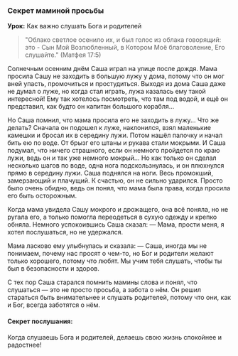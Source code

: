 ### Секрет маминой просьбы

**Урок:** Как важно слушать Бога и родителей

> "Облако светлое осенило их, и был голос из облака говорящий: это - Сын Мой Возлюбленный, в Котором Моё благоволение, Его слушайте." (Матфея 17:5)

Солнечным осенним днём Саша играл на улице после дождя. Мама просила Сашу не заходить в большую лужу у дома, потому что он мог вней упасть, промочиться и простудиться. Выходя из дома Саша даже не думал о луже, но когда стал играть, лужа казалась ему такой интересной! Ему так хотелось посмотреть, что там под водой, и ещё он представил, как будто он капитан большого корабля...

Но Саша помнил, что мама просила его не заходить в лужу... Что же делать? Сначала он подошел к луже, наклонился, взял маленькие камешки и бросал их в середину лужи. Потом нашёл палочку и начал бить ею по воде. От брызг его штаны и рукава стали мокрыми.
И Саша подумал, что ничего страшного, если он немного пройдется по краю лужи, ведь он и так уже немного мокрый... Но как только он сделал несколько шагов по воде, одна нога подскользнулась, и он плюхнулся прямо в середину лужи. Саша поднялся на ноги. Весь промокший, замерзающий и плачущий. К счастью, он не сильно ударился. Просто было очень обидно, ведь он понял, что мама была права, когда просила его быть осторожным.

Когда мама увидела Сашу мокрого и дрожащего, она всё поняла, но не ругала его, а только помогла переодеться в сухую одежду и крепко обняла. Немного успокоившись Саша сказал:
— Мама, прости меня, я хотел послушаться, но не удержался.

Мама ласково ему улыбнулась и сказала:
— Саша, иногда мы не понимаем, почему нас просят о чем-то, но Бог и родители желают только хорошего, потому что любят. Мы учим тебя слушать, чтобы ты был в безопасности и здоров.

С тех пор Саша старался помнить мамины слова и понял, что слушаться — это не просто просьба, а забота о нём. Он решил стараться быть внимательнее и слушать родителей, потому что они, как и Бог, всегда заботятся о нём.

#### Секрет послушания:
Когда слушаешь Бога и родителей, делаешь свою жизнь спокойнее и радостнее!
